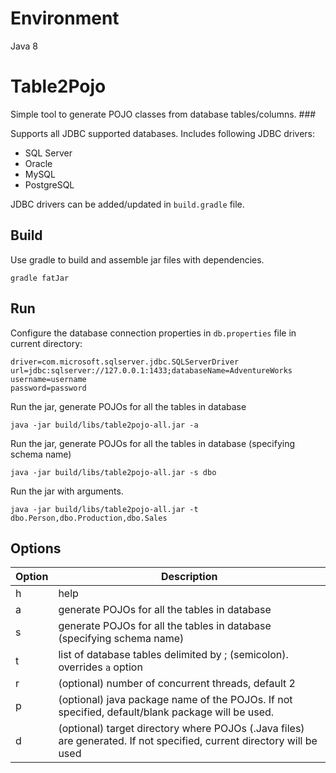 # Environment

Java 8

# Table2Pojo

Simple tool to generate POJO classes from database tables/columns. ###

Supports all JDBC supported databases. Includes following JDBC drivers: 
- SQL Server
- Oracle 
- MySQL 
- PostgreSQL 

JDBC drivers can be added/updated in `build.gradle` file. 

## Build

Use gradle to build and assemble jar files with dependencies. 
```
gradle fatJar
```

## Run

Configure the database connection properties in `db.properties` file in current directory: 

```
driver=com.microsoft.sqlserver.jdbc.SQLServerDriver
url=jdbc:sqlserver://127.0.0.1:1433;databaseName=AdventureWorks
username=username
password=password
```

Run the jar, generate POJOs for all the tables in database 
```
java -jar build/libs/table2pojo-all.jar -a
```

Run the jar, generate POJOs for all the tables in database (specifying schema name) 
```
java -jar build/libs/table2pojo-all.jar -s dbo
```

Run the jar with arguments. 
```
java -jar build/libs/table2pojo-all.jar -t dbo.Person,dbo.Production,dbo.Sales
```

## Options 

Option | Description
-------|------------
h | help 
a | generate POJOs for all the tables in database  
s | generate POJOs for all the tables in database (specifying schema name)
t | list of database tables delimited by ; (semicolon). overrides `a` option 
r | (optional) number of concurrent threads, default 2
p | (optional) java package name of the POJOs. If not specified, default/blank package will be used. 
d | (optional) target directory where POJOs (.Java files) are generated. If not specified, current directory will be used 
